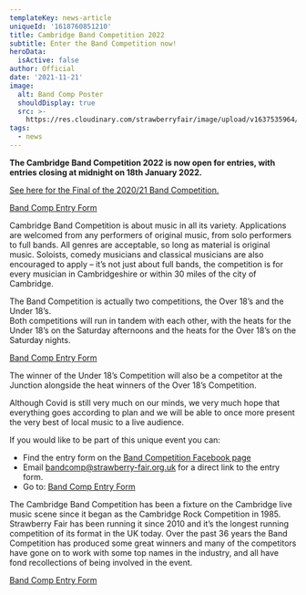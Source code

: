 ```yaml
---
templateKey: news-article
uniqueId: '1618760851210'
title: Cambridge Band Competition 2022
subtitle: Enter the Band Competition now!
heroData:
  isActive: false
author: Official
date: '2021-11-21'
image:
  alt: Band Comp Poster
  shouldDisplay: true
  src: >-
    https://res.cloudinary.com/strawberryfair/image/upload/v1637535964/2022BandCompetition_wlmkvc.jpg
tags:
  - news
---
```

**The Cambridge Band Competition 2022 is now open for entries, with entries closing at midnight on 18th January 2022.**

[See here for the Final of the 2020/21 Band Competition.](https://youtu.be/GdS32992Q68)

[Band Comp Entry Form](/forms/band-comp-2022-entry-form/)

Cambridge Band Competition is about music in all its variety. Applications are welcomed from any performers of original music, from solo performers to full bands.  All genres are acceptable, so long as material is original music. Soloists, comedy musicians and classical musicians are also encouraged to apply – it’s not just about full bands, the competition is for every musician in Cambridgeshire or within 30 miles of the city of Cambridge. 

The Band Competition is actually two competitions, the Over 18’s and the Under 18’s.\
Both competitions will run in tandem with each other, with the heats for the Under 18’s on the Saturday afternoons and the heats for the Over 18’s on the Saturday nights. 

[Band Comp Entry Form](/forms/band-comp-2022-entry-form/)

The winner of the Under 18’s Competition will also be a competitor at the Junction alongside the heat winners of the Over 18’s Competition. 

Although Covid is still very much on our minds, we very much hope that everything goes according to plan and we will be able to once more present the very best of local music to a live audience.

If you would like to be part of this unique event you can:

* Find the entry form on the [Band Competition Facebook page ](https://www.facebook.com/CambridgeBandCompetition/)
* Email <a href='mailto:bandcomp@strawberry-fair.org.uk'>bandcomp@strawberry-fair.org.uk</a> for a direct link to the entry form.
* Go to: [Band Comp Entry Form](/forms/band-comp-2022-entry-form/)

The Cambridge Band Competition has been a fixture on the Cambridge live music scene since it began as the Cambridge Rock Competition in 1985. Strawberry Fair has been running it since 2010 and it’s the longest running competition of its format in the UK today.  Over the past 36 years the Band Competition has produced some great winners and many of the competitors have gone on to work with some top names in the industry, and all have fond recollections of being involved in the event.

[Band Comp Entry Form](/forms/band-comp-2022-entry-form/)
